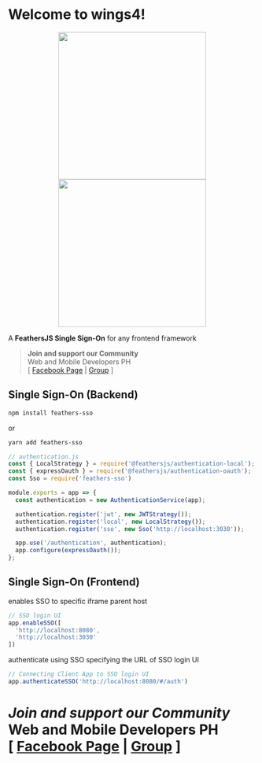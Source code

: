 # Welcome to wings4!

<p align="center">
  <img width="300" src="https://miro.medium.com/max/3728/1*7zccGWE4o5LmxegijjK_xQ.png"/>
  <br />
  <img width="300" src="https://feathersjs.com/img/feathers-logo-wide.png" />
</p>

A **FeathersJS Single Sign-On** for any frontend framework

> **Join and support our Community** <br />
> Web and Mobile Developers PH <br />
> [ [Facebook Page](https://fb.com/webmobile.ph) | [Group](https://fb.com/groups/webmobile.ph/) ]

## Single Sign-On (Backend)
```bash
npm install feathers-sso
```
or
```bash
yarn add feathers-sso
```

```javascript
// authentication.js
const { LocalStrategy } = require('@feathersjs/authentication-local');
const { expressOauth } = require('@feathersjs/authentication-oauth');
const Sso = require('feathers-sso')

module.exports = app => {
  const authentication = new AuthenticationService(app);

  authentication.register('jwt', new JWTStrategy());
  authentication.register('local', new LocalStrategy());
  authentication.register('sso', new Sso('http://localhost:3030'));

  app.use('/authentication', authentication);
  app.configure(expressOauth());
};
```

## Single Sign-On (Frontend)
enables SSO to specific iframe parent host
```javascript
// SSO login UI
app.enableSSO([
  'http://localhost:8080', 
  'http://localhost:3030'
])
```
authenticate using SSO specifying the URL of SSO login UI
```javascript
// Connecting Client App to SSO login UI
app.authenticateSSO('http://localhost:8080/#/auth')
```

# *Join and support our Community* <br /> **Web and Mobile Developers PH** <br/> [ [Facebook Page](https://fb.com/webmobile.ph) | [Group](https://fb.com/groups/webmobile.ph/) ]

